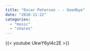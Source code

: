 ```yaml
---
title: "Oscar Peterson - - Goodbye"
date: "2010-11-22"
categories:
  - "music"
  - "shares"
---
```


{{< youtube UkwY6yI4c2E >}}
